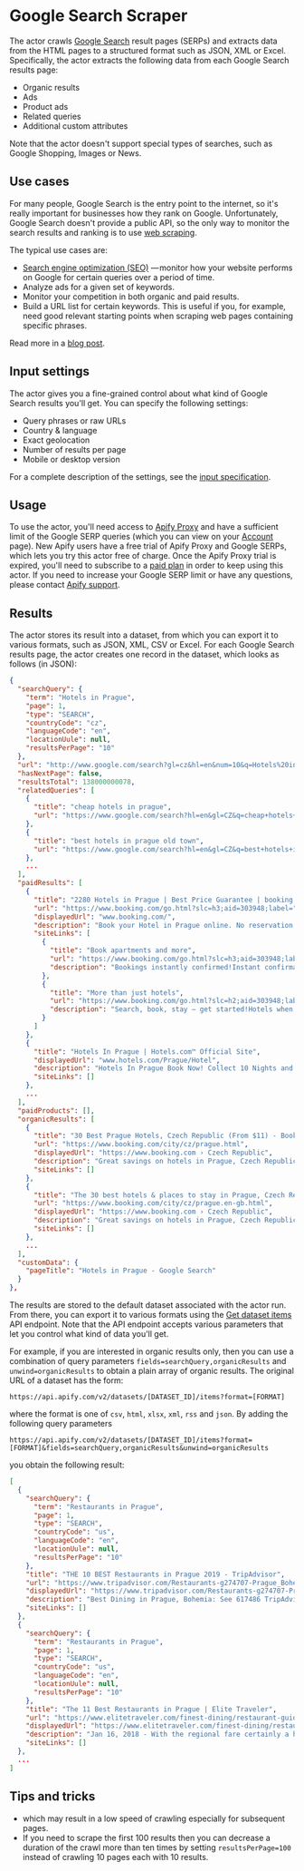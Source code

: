 # Google Search Scraper

The actor crawls [Google Search](https://www.google.com/search) result pages (SERPs)
and extracts data from the HTML pages to a structured format such as JSON, XML or Excel.
Specifically, the actor extracts the following data from each Google Search results page:

- Organic results
- Ads
- Product ads
- Related queries
- Additional custom attributes

Note that the actor doesn't support special types of searches,
such as Google Shopping, Images or News.

## Use cases

For many people, Google Search is the entry point to the internet,
so it's really important for businesses how they rank on Google.
Unfortunately, Google Search doesn't provide a public API, so the only way to monitor
the search results and ranking is to use [web scraping](https://en.wikipedia.org/wiki/Web_scraping).

The typical use cases are:

- [Search engine optimization (SEO)](https://en.wikipedia.org/wiki/Search_engine_optimization)
  — monitor how your website performs on Google for certain queries over a period of time.
- Analyze ads for a given set of keywords.
- Monitor your competition in both organic and paid results.
- Build a URL list for certain keywords. This is useful if you, for example, need good relevant starting points when scraping web pages containing specific phrases.

Read more in a [blog post](https://blog.apify.com/scrape-results-from-google-search-22a20537a951).


## Input settings

The actor gives you a fine-grained control about what kind of Google Search results you'll get.
You can specify the following settings:

- Query phrases or raw URLs
- Country & language
- Exact geolocation
- Number of results per page
- Mobile or desktop version

For a complete description of the settings,
see the [input specification](https://www.apify.com/apify/google-search-scraper?section=input-schema).


## Usage

To use the actor, you'll need access to [Apify Proxy](https://apify.com/proxy)
and have a sufficient limit of the Google SERP queries
(which you can view on your [Account](https://my.apify.com/account) page).
New Apify users have a free trial of Apify Proxy and Google SERPs,
which lets you try this actor free of charge.
Once the Apify Proxy trial is expired,
you'll need to subscribe to a [paid plan](https://apify.com/pricing) in order to keep using this actor.
If you need to increase your Google SERP limit or have any questions,
please contact [Apify support](https://apify.com/contact).


## Results

The actor stores its result into a dataset, from which you can export it
to various formats, such as JSON, XML, CSV or Excel.
For each Google Search results page, the actor creates one record
in the dataset, which looks as follows (in JSON):

```json
{
  "searchQuery": {
    "term": "Hotels in Prague",
    "page": 1,
    "type": "SEARCH",
    "countryCode": "cz",
    "languageCode": "en",
    "locationUule": null,
    "resultsPerPage": "10"
  },
  "url": "http://www.google.com/search?gl=cz&hl=en&num=10&q=Hotels%20in%20Prague",
  "hasNextPage": false,
  "resultsTotal": 138000000078,
  "relatedQueries": [
    {
      "title": "cheap hotels in prague",
      "url": "https://www.google.com/search?hl=en&gl=CZ&q=cheap+hotels+in+prague&sa=X&sqi=2&ved=2ahUKEwjem6jG9cTgAhVoxlQKHeE4BuwQ1QIoAHoECAoQAQ"
    },
    {
      "title": "best hotels in prague old town",
      "url": "https://www.google.com/search?hl=en&gl=CZ&q=best+hotels+in+prague+old+town&sa=X&sqi=2&ved=2ahUKEwjem6jG9cTgAhVoxlQKHeE4BuwQ1QIoAXoECAoQAg"
    },
    ...
  ],
  "paidResults": [
    {
      "title": "2280 Hotels in Prague | Best Price Guarantee | booking.com‎Book apartments and moreMore than just hotels",
      "url": "https://www.booking.com/go.html?slc=h3;aid=303948;label=",
      "displayedUrl": "www.booking.com/",
      "description": "Book your Hotel in Prague online. No reservation costs. Great rates. Bed and Breakfasts. Support in 42 Languages. Hotels. Motels. Read Real Guest Reviews. 24/7 Customer Service. 34+ Million Real Reviews. Secure Booking. Apartments. Save 10% with Genius. Types: Hotels, Apartments, Villas.£0 - £45 Hotels - up to £45.00/day - Book Now · More£45 - £90 Hotels - up to £90.00/dayBook Now£130 - £180 Hotels - up to £180.00/dayBook Now£90 - £130 Hotels - up to £130.00/dayBook Nowup to £45.00/dayup to £90.00/dayup to £180.00/dayup to £130.00/day",
      "siteLinks": [
        {
          "title": "Book apartments and more",
          "url": "https://www.booking.com/go.html?slc=h3;aid=303948;label=",
          "description": "Bookings instantly confirmed!Instant confirmation, 24/7 support"
        },
        {
          "title": "More than just hotels",
          "url": "https://www.booking.com/go.html?slc=h2;aid=303948;label=",
          "description": "Search, book, stay – get started!Hotels when and where you need them"
        }
      ]
    },
    {
      "title": "Hotels In Prague | Hotels.com™ Official Site‎",
      "displayedUrl": "www.hotels.com/Prague/Hotel",
      "description": "Hotels In Prague Book Now! Collect 10 Nights and Get 1 Free. Budget Hotels. Guest Reviews. Last Minute Hotel Deals. Luxury Hotels. Exclusive Deals. Price Guarantee. Photos & Reviews. Travel Guides. Earn Free Hotel Nights. No Cancellation Fees. Types: Hotel, Apartment, Hostel.",
      "siteLinks": []
    },
    ...
  ],
  "paidProducts": [],
  "organicResults": [
    {
      "title": "30 Best Prague Hotels, Czech Republic (From $11) - Booking.com",
      "url": "https://www.booking.com/city/cz/prague.html",
      "displayedUrl": "https://www.booking.com › Czech Republic",
      "description": "Great savings on hotels in Prague, Czech Republic online. Good availability and great rates. Read hotel reviews and choose the best hotel deal for your stay.",
      "siteLinks": []
    },
    {
      "title": "The 30 best hotels & places to stay in Prague, Czech Republic ...",
      "url": "https://www.booking.com/city/cz/prague.en-gb.html",
      "displayedUrl": "https://www.booking.com › Czech Republic",
      "description": "Great savings on hotels in Prague, Czech Republic online. Good availability and great rates. Read hotel reviews and choose the best hotel deal for your stay.",
      "siteLinks": []
    },
    ...
  ],
  "customData": {
    "pageTitle": "Hotels in Prague - Google Search"
  }
},
```

The results are stored to the default dataset associated with the actor run.
From there, you can export it to various formats using the [Get dataset items](https://www.apify.com/docs/api/v2#/reference/datasets/item-collection/get-items)
API endpoint. Note that the API endpoint accepts various parameters
that let you control what kind of data you'll get.

For example, if you are interested in organic results only,
then you can use a combination of query parameters `fields=searchQuery,organicResults`
and `unwind=organicResults` to obtain a plain array of organic results.
The original URL of a dataset has the form:

```
https://api.apify.com/v2/datasets/[DATASET_ID]/items?format=[FORMAT]
```

where the format is one of `csv`, `html`, `xlsx`, `xml`, `rss` and `json`.
By adding the following query parameters

```
https://api.apify.com/v2/datasets/[DATASET_ID]/items?format=[FORMAT]&fields=searchQuery,organicResults&unwind=organicResults
```

you obtain the following result:

```json
[
  {
    "searchQuery": {
      "term": "Restaurants in Prague",
      "page": 1,
      "type": "SEARCH",
      "countryCode": "us",
      "languageCode": "en",
      "locationUule": null,
      "resultsPerPage": "10"
    },
    "title": "THE 10 BEST Restaurants in Prague 2019 - TripAdvisor",
    "url": "https://www.tripadvisor.com/Restaurants-g274707-Prague_Bohemia.html",
    "displayedUrl": "https://www.tripadvisor.com/Restaurants-g274707-Prague_Bohemia.html",
    "description": "Best Dining in Prague, Bohemia: See 617486 TripAdvisor traveler reviews of 6232 Prague restaurants and search by cuisine, price, location, and more.",
    "siteLinks": []
  },
  {
    "searchQuery": {
      "term": "Restaurants in Prague",
      "page": 1,
      "type": "SEARCH",
      "countryCode": "us",
      "languageCode": "en",
      "locationUule": null,
      "resultsPerPage": "10"
    },
    "title": "The 11 Best Restaurants in Prague | Elite Traveler",
    "url": "https://www.elitetraveler.com/finest-dining/restaurant-guide/the-11-best-restaurants-in-prague",
    "displayedUrl": "https://www.elitetraveler.com/finest-dining/restaurant.../the-11-best-restaurants-in-prag...",
    "description": "Jan 16, 2018 - With the regional fare certainly a highlight of dining in Prague, a great number of superb international eateries have touched down to become ...",
    "siteLinks": []
  },
  ...
]
```


## Tips and tricks

- which may result in a low speed of crawling especially for subsequent pages.
- If you need to scrape the first 100 results then you can decrease a duration of the crawl more than ten times by setting
  `resultsPerPage=100` instead of crawling 10 pages each with 10 results.
